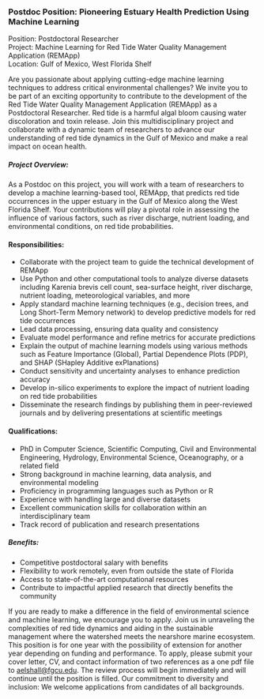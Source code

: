 ### Postdoc Position: Pioneering Estuary Health Prediction Using Machine Learning

Position: Postdoctoral Researcher <br>
Project: Machine Learning for Red Tide Water Quality Management Application (REMApp) <br>
Location: Gulf of Mexico, West Florida Shelf <br>

Are you passionate about applying cutting-edge machine learning techniques to address critical environmental challenges? We invite you to be part of an exciting opportunity to contribute to the development of the Red Tide Water Quality Management Application (REMApp) as a Postdoctoral Researcher. Red tide is a harmful algal bloom causing water discoloration and toxin release. Join this multidisciplinary project and collaborate with a dynamic team of researchers to advance our understanding of red tide dynamics in the Gulf of Mexico and make a real impact on ocean health.

##### Project Overview:
As a Postdoc on this project, you will work with a team of researchers to develop a machine learning-based tool, REMApp, that predicts red tide occurrences in the upper estuary in the Gulf of Mexico along the West Florida Shelf. Your contributions will play a pivotal role in assessing the influence of various factors, such as river discharge, nutrient loading, and environmental conditions, on red tide probabilities. 

#### Responsibilities:
- Collaborate with the project team to guide the technical development of REMApp
- Use Python and other computational tools to analyze diverse datasets including Karenia brevis cell count, sea-surface height, river discharge, nutrient loading, meteorological variables, and more
- Apply standard machine learning techniques (e.g., decision trees, and Long Short-Term Memory network) to develop predictive models for red tide occurrences
- Lead data processing, ensuring data quality and consistency
- Evaluate model performance and refine metrics for accurate predictions
- Explain the output of machine learning models using various methods such as Feature Importance (Global), Partial Dependence Plots (PDP), and SHAP (SHapley Additive exPlanations)
- Conduct sensitivity and uncertainty analyses to enhance prediction accuracy
- Develop in-silico experiments to explore the impact of nutrient loading on red tide probabilities
- Disseminate the research findings by publishing them in peer-reviewed journals and by delivering presentations at scientific meetings

#### Qualifications:
- PhD in Computer Science, Scientific Computing, Civil and Environmental Engineering, Hydrology, Environmental Science, Oceanography, or a related field
- Strong background in machine learning, data analysis, and environmental modeling
- Proficiency in programming languages such as Python or R
- Experience with handling large and diverse datasets
- Excellent communication skills for collaboration within an interdisciplinary team
- Track record of publication and research presentations

##### Benefits:
- Competitive postdoctoral salary with benefits
- Flexibility to work remotely, even from outside the state of Florida
- Access to state-of-the-art computational resources 
- Contribute to impactful applied research that directly benefits the community 

If you are ready to make a difference in the field of environmental science and machine learning, we encourage you to apply. Join us in unraveling the complexities of red tide dynamics and aiding in the sustainable management where the watershed meets the nearshore marine ecosystem. This position is for one year with the possibility of extension for another year depending on funding and performance.  To apply, please submit your cover letter, CV, and contact information of two references as a one pdf file to aelshall@fgcu.edu. The review process will begin immediately and will continue until the position is filled. Our commitment to diversity and inclusion: We welcome applications from candidates of all backgrounds.
